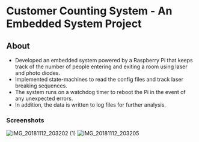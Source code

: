 # Customer Counting System - An Embedded System Project

## About
- Developed an embedded system powered by a Raspberry Pi that keeps track of
the number of people entering and exiting a room using laser and photo diodes.
- Implemented state-machines to read the config files and track laser breaking
sequences.
- The system runs on a watchdog timer to reboot the Pi in the event of any
unexpected errors. 
- In addition, the data is written to log files for further analysis.

### Screenshots
![IMG_20181112_203202 (1)](https://user-images.githubusercontent.com/37994733/64074036-7ed3a780-ccc3-11e9-97f1-37f927266173.jpg)
![IMG_20181112_203205](https://user-images.githubusercontent.com/37994733/64074037-7ed3a780-ccc3-11e9-816d-aa1c4d700bad.jpg)
